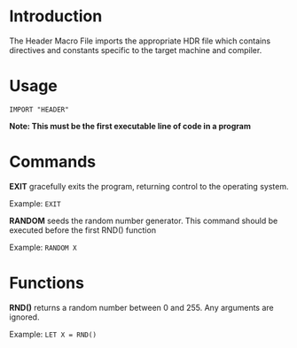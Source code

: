 # Introduction #

The Header Macro File imports the appropriate HDR file which contains directives and constants specific to the target machine and compiler.

# Usage #
`IMPORT "HEADER"`

**Note: This must be the first executable line of code in a program**

# Commands #

**EXIT** gracefully exits the program, returning control to the operating system.

Example: `EXIT`

**RANDOM** seeds the random number generator. This command should be executed before the first RND() function

Example: `RANDOM X`

# Functions #

**RND()** returns a random number between 0 and 255. Any arguments are ignored.

Example: `LET X = RND()`